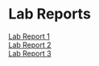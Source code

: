 # Lab Reports

[Lab Report 1](/cse15l-lab-reports/lab-report-1-week-2.html)
<br>
[Lab Report 2](/cse15l-lab-reports/lab-report-2-week-4.html)
<br>
[Lab Report 3](/cse15l-lab-reports/lab-report-3-week-6.html)
